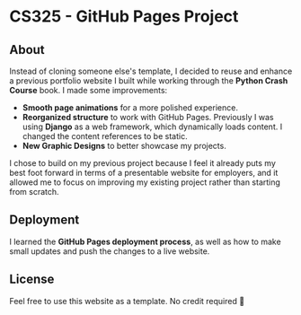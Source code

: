 # CS325 - GitHub Pages Project

## About
Instead of cloning someone else's template, I decided to reuse and enhance a previous portfolio website I built while working through the **Python Crash Course** book. I made some improvements:

- **Smooth page animations** for a more polished experience.
- **Reorganized structure** to work with GitHub Pages. Previously I was using **Django** as a web framework, which dynamically loads content. I changed the content references to be static.
- **New Graphic Designs** to better showcase my projects.

I chose to build on my previous project because I feel it already puts my best foot forward in terms of a presentable website for employers, and it allowed me to focus on improving my existing project rather than starting from scratch.

## Deployment
I learned the **GitHub Pages deployment process**, as well as how to make small updates and push the changes to a live website.

## License
Feel free to use this website as a template. No credit required 🙂
